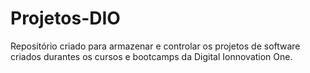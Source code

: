 # Projetos-DIO

Repositório criado para armazenar e controlar os projetos de software criados durantes os cursos e bootcamps da Digital Ionnovation One.
